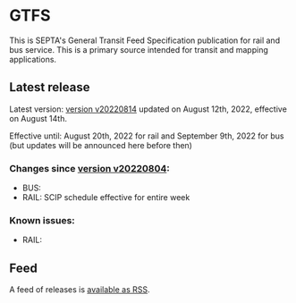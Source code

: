 # GTFS

This is SEPTA's General Transit Feed Specification publication for rail and bus service. This is a primary source intended for transit and mapping applications.

## Latest release

Latest version: [version v20220814](https://github.com/septadev/GTFS/releases/tag/v202208141) updated on August 12th, 2022, effective on August 14th.  

Effective until: August 20th, 2022 for rail and September 9th, 2022 for bus (but updates will be announced here before then)

### Changes since [version v20220804](https://github.com/septadev/GTFS/releases/tag/v202208041): 
 
*  BUS:  
*  RAIL: SCIP schedule effective for entire week

### Known issues:

* RAIL: 

## Feed

A feed of releases is [available as RSS](https://github.com/septadev/GTFS/releases.atom).


